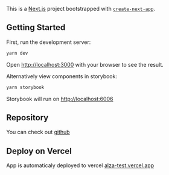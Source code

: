 This is a [Next.js](https://nextjs.org/) project bootstrapped with [`create-next-app`](https://github.com/vercel/next.js/tree/canary/packages/create-next-app).

## Getting Started

First, run the development server:

```bash
yarn dev
```

Open [http://localhost:3000](http://localhost:3000) with your browser to see the result.

Alternatively view components in storybook:

```bash
yarn storybook
```

Storybook will run on [http://localhost:6006](http://localhost:6006)

## Repository

You can check out [github](https://github.com/gregorjan/alza-test)

## Deploy on Vercel

App is automaticaly deployed to vercel [alza-test.vercel.app](https://alza-test.vercel.app/)
